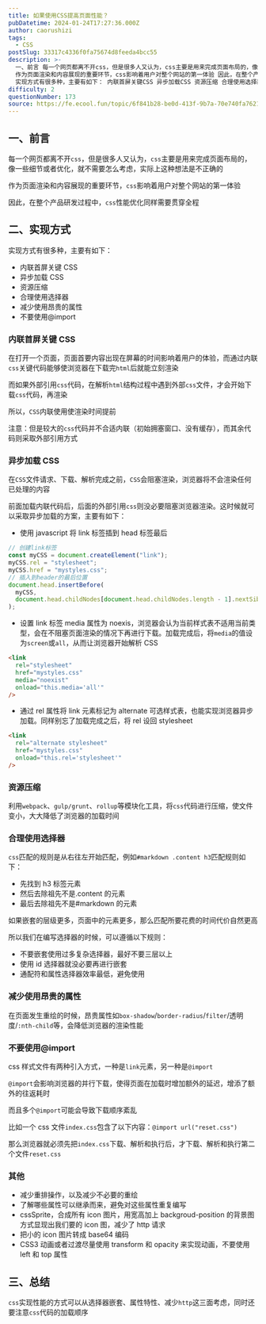 ```yaml
---
title: 如果使用CSS提高页面性能？
pubDatetime: 2024-01-24T17:27:36.000Z
author: caorushizi
tags:
  - CSS
postSlug: 33317c4336f0fa75674d8feeda4bcc55
description: >-
  一、前言 每一个网页都离不开css，但是很多人又认为，css主要是用来完成页面布局的，像一些细节或者优化，就不需要怎么考虑，实际上这种想法是不正确的
  作为页面渲染和内容展现的重要环节，css影响着用户对整个网站的第一体验 因此，在整个产品研发过程中，css性能优化同样需要贯穿全程 二、实现方式
  实现方式有很多种，主要有如下： 内联首屏关键CSS 异步加载CSS 资源压缩 合理使用选择器 减少使用昂
difficulty: 2
questionNumber: 173
source: https://fe.ecool.fun/topic/6f841b28-be0d-413f-9b7a-70e740fa7621
---
```


## 一、前言

每一个网页都离不开`css`，但是很多人又认为，`css`主要是用来完成页面布局的，像一些细节或者优化，就不需要怎么考虑，实际上这种想法是不正确的

作为页面渲染和内容展现的重要环节，`css`影响着用户对整个网站的第一体验

因此，在整个产品研发过程中，`css`性能优化同样需要贯穿全程

## 二、实现方式

实现方式有很多种，主要有如下：

- 内联首屏关键 CSS
- 异步加载 CSS
- 资源压缩
- 合理使用选择器
- 减少使用昂贵的属性
- 不要使用@import

### 内联首屏关键 CSS

在打开一个页面，页面首要内容出现在屏幕的时间影响着用户的体验，而通过内联`css`关键代码能够使浏览器在下载完`html`后就能立刻渲染

而如果外部引用`css`代码，在解析`html`结构过程中遇到外部`css`文件，才会开始下载`css`代码，再渲染

所以，`CSS`内联使用使渲染时间提前

注意：但是较大的`css`代码并不合适内联（初始拥塞窗口、没有缓存），而其余代码则采取外部引用方式

### 异步加载 CSS

在`CSS`文件请求、下载、解析完成之前，`CSS`会阻塞渲染，浏览器将不会渲染任何已处理的内容

前面加载内联代码后，后面的外部引用`css`则没必要阻塞浏览器渲染。这时候就可以采取异步加载的方案，主要有如下：

- 使用 javascript 将 link 标签插到 head 标签最后

```js
// 创建link标签
const myCSS = document.createElement("link");
myCSS.rel = "stylesheet";
myCSS.href = "mystyles.css";
// 插入到header的最后位置
document.head.insertBefore(
  myCSS,
  document.head.childNodes[document.head.childNodes.length - 1].nextSibling
);
```

- 设置 link 标签 media 属性为 noexis，浏览器会认为当前样式表不适用当前类型，会在不阻塞页面渲染的情况下再进行下载。加载完成后，将`media`的值设为`screen`或`all`，从而让浏览器开始解析 CSS

```html
<link
  rel="stylesheet"
  href="mystyles.css"
  media="noexist"
  onload="this.media='all'"
/>
```

- 通过 rel 属性将 link 元素标记为 alternate 可选样式表，也能实现浏览器异步加载。同样别忘了加载完成之后，将 rel 设回 stylesheet

```html
<link
  rel="alternate stylesheet"
  href="mystyles.css"
  onload="this.rel='stylesheet'"
/>
```

### 资源压缩

利用`webpack`、`gulp/grunt`、`rollup`等模块化工具，将`css`代码进行压缩，使文件变小，大大降低了浏览器的加载时间

### 合理使用选择器

`css`匹配的规则是从右往左开始匹配，例如`#markdown .content h3`匹配规则如下：

- 先找到 h3 标签元素
- 然后去除祖先不是.content 的元素
- 最后去除祖先不是#markdown 的元素

如果嵌套的层级更多，页面中的元素更多，那么匹配所要花费的时间代价自然更高

所以我们在编写选择器的时候，可以遵循以下规则：

- 不要嵌套使用过多复杂选择器，最好不要三层以上
- 使用 id 选择器就没必要再进行嵌套
- 通配符和属性选择器效率最低，避免使用

### 减少使用昂贵的属性

在页面发生重绘的时候，昂贵属性如`box-shadow`/`border-radius`/`filter`/透明度/`:nth-child`等，会降低浏览器的渲染性能

### 不要使用@import

css 样式文件有两种引入方式，一种是`link`元素，另一种是`@import`

`@import`会影响浏览器的并行下载，使得页面在加载时增加额外的延迟，增添了额外的往返耗时

而且多个`@import`可能会导致下载顺序紊乱

比如一个 css 文件`index.css`包含了以下内容：`@import url("reset.css")`

那么浏览器就必须先把`index.css`下载、解析和执行后，才下载、解析和执行第二个文件`reset.css`

### 其他

- 减少重排操作，以及减少不必要的重绘
- 了解哪些属性可以继承而来，避免对这些属性重复编写
- cssSprite，合成所有 icon 图片，用宽高加上 backgroud-position 的背景图方式显现出我们要的 icon 图，减少了 http 请求
- 把小的 icon 图片转成 base64 编码
- CSS3 动画或者过渡尽量使用 transform 和 opacity 来实现动画，不要使用 left 和 top 属性

## 三、总结

`css`实现性能的方式可以从选择器嵌套、属性特性、减少`http`这三面考虑，同时还要注意`css`代码的加载顺序
